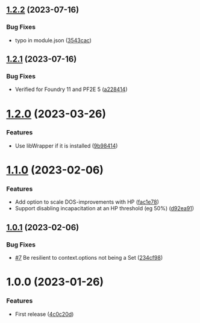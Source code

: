## [1.2.2](https://github.com/tyrielv/fvtt-pf2e-incapacitation-variants/compare/v1.2.1...v1.2.2) (2023-07-16)


### Bug Fixes

* typo in module.json ([3543cac](https://github.com/tyrielv/fvtt-pf2e-incapacitation-variants/commit/3543cac27ac79f49295c033695e9ac85341aa36b))

## [1.2.1](https://github.com/tyrielv/fvtt-pf2e-incapacitation-variants/compare/v1.2.0...v1.2.1) (2023-07-16)


### Bug Fixes

* Verified for Foundry 11 and PF2E 5 ([a228414](https://github.com/tyrielv/fvtt-pf2e-incapacitation-variants/commit/a22841440ec2d758fdbe2697c1ffca8b4feee507))

# [1.2.0](https://github.com/tyrielv/fvtt-pf2e-incapacitation-variants/compare/v1.1.0...v1.2.0) (2023-03-26)


### Features

* Use libWrapper if it is installed ([9b98414](https://github.com/tyrielv/fvtt-pf2e-incapacitation-variants/commit/9b98414a8005636eead4bce33f4227048df0a52d))

# [1.1.0](https://github.com/tyrielv/fvtt-pf2e-incapacitation-variants/compare/v1.0.1...v1.1.0) (2023-02-06)


### Features

* Add option to scale DOS-improvements with HP ([fac1e78](https://github.com/tyrielv/fvtt-pf2e-incapacitation-variants/commit/fac1e78fb62531d21cb96fcd4f7a778db4621e98))
* Support disabling incapacitation at an HP threshold (eg 50%) ([d92ea91](https://github.com/tyrielv/fvtt-pf2e-incapacitation-variants/commit/d92ea914f1f5782726133c79c0194bc14778f36f))

## [1.0.1](https://github.com/tyrielv/fvtt-pf2e-incapacitation-variants/compare/v1.0.0...v1.0.1) (2023-02-06)


### Bug Fixes

* [#7](https://github.com/tyrielv/fvtt-pf2e-incapacitation-variants/issues/7) Be resilient to context.options not being a Set ([234cf98](https://github.com/tyrielv/fvtt-pf2e-incapacitation-variants/commit/234cf98d5e142b88f7aa01e556772bc71ac07bbe))

# 1.0.0 (2023-01-26)


### Features

* First release ([4c0c20d](https://github.com/tyrielv/fvtt-pf2e-incapacitation-variants/commit/4c0c20d46d7c533e493c634858e4c20a7f80788c))
